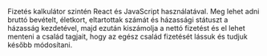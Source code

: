 Fizetés kalkulátor szintén React és JavaScript használatával. Meg lehet adni bruttó bevételt, életkort, eltartottak számát és házassági státuszt a házasság kezdetével, majd ezután kiszámolja a nettó fizetést és el lehet menteni a család tagjait, hogy az egész család fizetését lássuk és tudjuk később módosítani.
